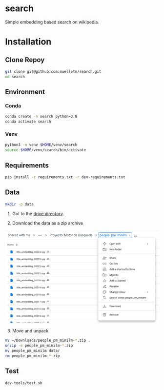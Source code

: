 # search

Simple embedding based search on wikipedia.

# Installation

## Clone Repoy

```bash
git clone git@github.com:muelletm/search.git
cd search
```

## Environment

### Conda

```bash
conda create -n search python=3.8
conda activate search
```

### Venv

```bash
python3 -m venv $HOME/venv/search
source $HOME/venv/search/bin/activate
```

## Requirements

```bash
pip install -r requirements.txt -r dev-requirements.txt
```

## Data

```bash
mkdir -p data
```

1. Got to the [drive directory](https://drive.google.com/drive/folders/14v1rw8OHbZ8mF3WBN1dsHYLUa6JPP74G).

2. Download the data as a zip archive

![screenshots/download.png](screenshots/download.png)

3. Move and unpack

```bash
mv ~/Downloads/people_pm_minilm-*.zip .
unzip -e people_pm_minilm-*.zip
mv people_pm_minilm data/
rm people_pm_minilm-*.zip
```

## Test

```bash
dev-tools/test.sh
```